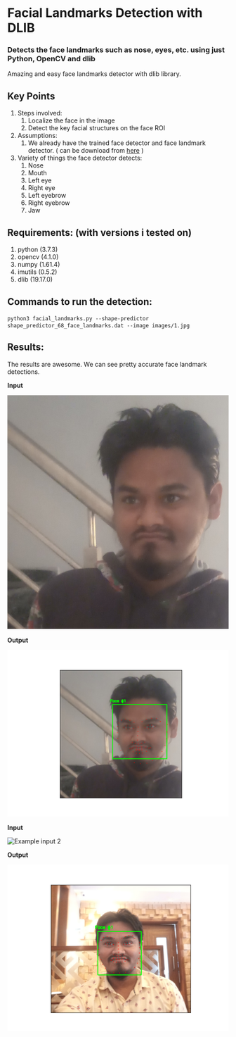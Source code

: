 # Facial Landmarks Detection with DLIB
### Detects the face landmarks such as nose, eyes, etc. using just Python, OpenCV and dlib

Amazing and easy face landmarks detector with dlib library.



## **Key Points**
1. Steps involved:
    1. Localize the face in the image
    2. Detect the key facial structures on the face ROI
2. Assumptions:
    1. We already have the trained face detector and face landmark detector. ( can be download from [here] )
3. Variety of things the face detector detects:
    1. Nose
    2. Mouth
    3. Left eye
    4. Right eye
    5. Left eyebrow
    6. Right eyebrow
    7. Jaw



 ## **Requirements: (with versions i tested on)**
 1. python          (3.7.3)
 2. opencv          (4.1.0)
 3. numpy           (1.61.4)
 4. imutils         (0.5.2)
 5. dlib            (19.17.0)

 ## **Commands to run the detection:**
 ```
python3 facial_landmarks.py --shape-predictor shape_predictor_68_face_landmarks.dat --image images/1.jpg 
```

## **Results:**
The results are awesome. We can see pretty accurate face landmark detections.

**Input**

![Example input 1](images/1.jpg)

**Output**

![Example output 1](images/output_1.jpg)

**Input**

![Example input 2](images/2.jpg)

**Output**

![Example output 2](images/output_2.jpg)


  [here]: <http://dlib.net/files/shape_predictor_68_face_landmarks.dat.bz2>
